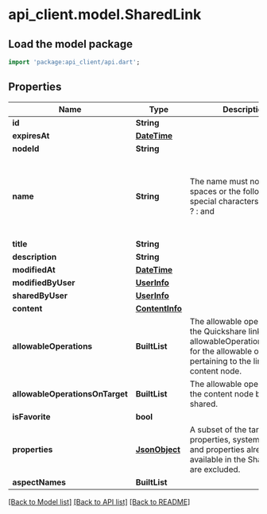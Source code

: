 # api_client.model.SharedLink

## Load the model package
```dart
import 'package:api_client/api.dart';
```

## Properties
Name | Type | Description | Notes
------------ | ------------- | ------------- | -------------
**id** | **String** |  | [optional] 
**expiresAt** | [**DateTime**](DateTime.md) |  | [optional] 
**nodeId** | **String** |  | [optional] 
**name** | **String** | The name must not contain spaces or the following special characters: * \" < > \\ / ? : and |. The character . must not be used at the end of the name.  | [optional] 
**title** | **String** |  | [optional] 
**description** | **String** |  | [optional] 
**modifiedAt** | [**DateTime**](DateTime.md) |  | [optional] 
**modifiedByUser** | [**UserInfo**](UserInfo.md) |  | [optional] 
**sharedByUser** | [**UserInfo**](UserInfo.md) |  | [optional] 
**content** | [**ContentInfo**](ContentInfo.md) |  | [optional] 
**allowableOperations** | **BuiltList<String>** | The allowable operations for the Quickshare link itself. See allowableOperationsOnTarget for the allowable operations pertaining to the linked content node.  | [optional] 
**allowableOperationsOnTarget** | **BuiltList<String>** | The allowable operations for the content node being shared.  | [optional] 
**isFavorite** | **bool** |  | [optional] 
**properties** | [**JsonObject**](.md) | A subset of the target node's properties, system properties and properties already available in the SharedLink are excluded.  | [optional] 
**aspectNames** | **BuiltList<String>** |  | [optional] 

[[Back to Model list]](../README.md#documentation-for-models) [[Back to API list]](../README.md#documentation-for-api-endpoints) [[Back to README]](../README.md)


